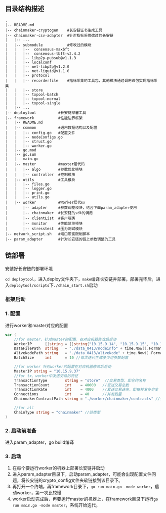 ## 目录结构描述

```shell
.
|-- README.md
|-- chainmaker-cryptogen	#长安链证书生成工具
|-- chainmaker-csv-adapter	#针对指标采修改过的长安链
|   |-- ...
|   |-- submodule			#修改过的模块
|   |   |--  consensus-maxbft
|   |   |--  consensus-tbft-v2.4.2
|   |   |-- libp2p-pubsub@v1.1.3
|   |   |-- localconf
|   |   |-- net-libp2p@v1.2.0
|   |   |-- net-liquid@v1.1.0
|   |   |-- protocol
|   |   |-- recorderfile	#指标采集的工具包，其他模块通过调用该包实现指标采集
|   |   |-- store
|   |   |-- txpool-batch
|   |   |-- txpool-normal
|   |   |-- txpool-single
|   |-- ...
|-- deploytool			#长安链部署工具
|-- framework			#性能边界框架
|   |-- README.md
|   |-- common			#通用数据结构以及配置
|   |   |-- config.go	#配置文件
|   |   |-- nodeConfigs.go
|   |   |-- struct.go
|   |   |-- worker.go
|   |-- go.mod
|   |-- go.sum
|   |-- main.go
|   |-- master			#master层代码
|   |   |-- algo		#参数优化模块
|   |   |-- controller	#控制模块
|   |-- utils			#工具模块
|   |   |-- files.go
|   |   |-- logger.go
|   |   |-- print.go
|   |   |-- utils.go
|   |-- worker			#Worker层代码
|       |-- adapter		#参数调整模块，结合下面param_adapter使用
|       |-- chainmaker	#长安链的sdk的调用
|       |-- clientList	#客户端类
|       |-- monitor		#性能监测模块
|       |-- stresstest	#压力测试模块
|-- network_script.sh   #端口带宽限制脚本
|-- param_adapter		#针对长安链的链上参数调整的工具
```

## 链部署

安装好长安链的部署环境

`cd deploytool`，进入deploy文件夹下，`make`编译长安链并部署，部署完毕后，进入`deploytool/scripts`下`./chain_start.sh`启动

### 框架启动

### 1. 配置

进行worker和master对应的配置

```go
var (
	//for master，针对master的配置，在对应机器修改后启动
	WorkerIP      []string = []string{"10.15.9.14", "10.15.9.15", "10.15.9.16", "10.15.9.17"}	//worker的IP
	DataFilePath  string   = "./data_0413/nodeinfo" + time.Now().Format("2006010215") + ".json"	//配置以及测得性能的存储文件地址
	AliveNodePath string   = "./data_0413/aliveNode" + time.Now().Format("2006010215") + ".dat" //算法中记录还有多少个活跃节点数量的，不重要，我用来画图的
	BatchSize     int      = 10	//每次迭代生成多少组参数配置

	//for worker 针对worker的配置在对应机器修改后启动
	MasterIP string = "10.15.9.37"
	//for tx，worker中发送交易的特征
	TransactionType        string = "store"  //交易类型，即合约名称
	TransactionCount       int    = 40000	//发送交易总数
	TransactionRate        int    = 4000	//发送交易速率，即每秒发多少笔
	Connections            int    = 40		//并发数量
	ChainmakerContractPath string = "./worker/chainmaker/contracts"	//合约文件的地址

	//for all
	ChainType string = "chainmaker"	//链类型
)
```

### 2. 启动前准备

进入param_adapter，go build编译

### 3. 启动

1. 在每个要运行worker的机器上部署长安链并启动
2. 进入param_adapter目录下，启动param_adapter，可能会出现配置文件问题，将长安链的crypto_config文件夹软链接到该目录下。
3. 再打开一个终端，再framework目录下，`go run main.go -mode worker`，启动worker，第一次比较慢
4. worker启动完成后，再要运行master的机器上，在framework目录下运行`go run main.go -mode master`，系统开始迭代。
